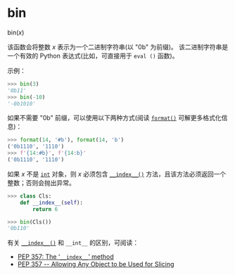 # bin

bin(*x*)

该函数会将整数 *x* 表示为一个二进制字符串(以 "0b" 为前缀)。
该二进制字符串是一个有效的 Python 表达式(比如，可直接用于 `eval ()` 函数)。

示例：

```python
>>> bin(3)
'0b11'
>>> bin(-10)
'-0b1010'
```

如果不需要 "0b" 前缀，可以使用以下两种方式(阅读 [`format()`](https://docs.python.org/3/library/functions.html#format) 可解更多格式化信息)：

```python
>>> format(14, '#b'), format(14, 'b')
('0b1110', '1110')
>>> f'{14:#b}', f'{14:b}'
('0b1110', '1110')
```

如果 *x* 不是 [`int`](https://docs.python.org/3/library/functions.html#int) 对象，则 *x* 必须包含 [`__index__()`](https://docs.python.org/3/reference/datamodel.html#object.__index__) 方法，且该方法必须返回一个整数；否则会抛出异常。

```python
>>> class Cls:
    def __index__(self):
        return 6

>>> bin(Cls())
'0b110'
```

有关 [`__index__()`](https://docs.python.org/3/reference/datamodel.html#object.__index__) 和 `__int__` 的区别，可阅读：

- [PEP 357: The ‘`__index__`’ method](https://docs.python.org/3/whatsnew/2.5.html#pep-357-the-index-method)
- [PEP 357 -- Allowing Any Object to be Used for Slicing](https://www.python.org/dev/peps/pep-0357/)

